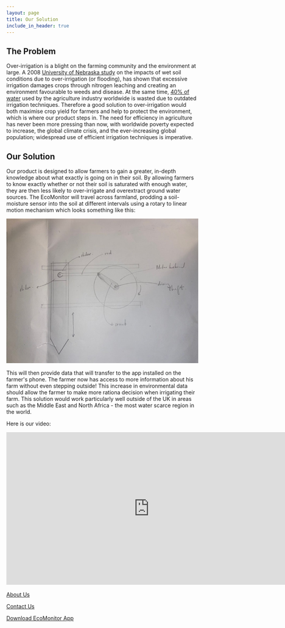 ```yaml
---
layout: page
title: Our Solution
include_in_header: true
---
```


## The Problem

Over-irrigation is a blight on the farming community and the environment at large. A 2008 [University of Nebraska study](https://cropwatch.unl.edu/documents/g1904.pdf) on the impacts of wet soil conditions due to over-irrigation (or flooding), has shown that excessive irrigation damages crops through nitrogen leaching and creating an environment favourable to weeds and disease. At the same time, [40% of water](https://htt.io/water-usage-in-the-agricultural-industry/) used by the agriculture industry worldwide is wasted due to outdated irrigation techniques. Therefore a good solution to over-irrigation would both maximise crop yield for farmers and help to protect the environment, which is where our product steps in.
The need for efficiency in agriculture has never been more pressing than now, with worldwide poverty expected to increase, the global climate crisis, and the ever-increasing global population; widespread use of efficient irrigation techniques is imperative.

## Our Solution

Our product is designed to allow farmers to gain a greater, in-depth knowledge about what exactly is going on in their soil. By allowing farmers to know exactly whether or not their soil is saturated with enough water, they are then less likely to over-irrigate and overextract ground water sources.
The EcoMonitor will travel across farmland, prodding a soil-moisture sensor into the soil at different intervals using a rotary to linear motion mechanism which looks something like this:

![lowering mechanism](/Photo-Oztoprak-663%2C530%2C473.890823.jpg)

This will then provide data that will transfer to the app installed on the farmer's phone. The farmer now has access to more information about his farm without even stepping outside! This increase in environmental data should allow the farmer to make more rationa decision when irrigating their farm. This solution would work particularly well outside of the UK in areas such as the Middle East and North Africa - the most water scarce region in the world.

Here is our video:

<iframe width="750" height="400" src="https://www.youtube-nocookie.com/embed/LIaHkp802dM" title="YouTube video player" frameborder="0" allow="accelerometer; autoplay; clipboard-write; encrypted-media; gyroscope; picture-in-picture" allowfullscreen></iframe>


[About Us](./about)

[Contact Us](./contact)

[Download EcoMonitor App](./download)
